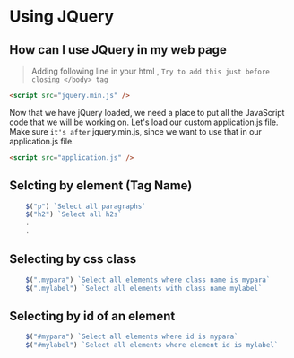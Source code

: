 

# Using JQuery 

## How can I use JQuery in my web page 

> Adding following line in your html , `Try to add this just before closing </body> tag`

```html 
<script src="jquery.min.js" /> 
```

Now that we have jQuery loaded, we need a place to put all the JavaScript code that we will be working on. Let's load our custom application.js file. Make sure `it's after` jquery.min.js, since we want to use that in our application.js file.

```html
<script src="application.js" /> 
```





## Selcting by element (Tag Name)

```javascript
	$("p") `Select all paragraphs` 
	$("h2") `Select all h2s`
	.
	.
```

## Selecting by css class
```javascript
	$(".mypara") `Select all elements where class name is mypara` 
	$(".mylabel") `Select all elements with class name mylabel`
```


## Selecting by id of an element
```javascript
	$("#mypara") `Select all elements where id is mypara` 
	$("#mylabel") `Select all elements where element id is mylabel`
```

